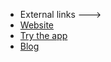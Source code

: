 * External links --->
* [Website](https://totemaccounting.com)
* [Try the app](https://totem.live)
* [Blog](https://medium.com/totemlive/)